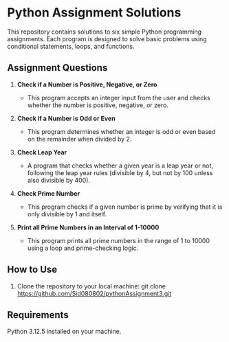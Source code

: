 # Python Assignment Solutions

This repository contains solutions to six simple Python programming assignments. Each program is designed to solve basic problems using conditional statements, loops, and functions.

## Assignment Questions

1. **Check if a Number is Positive, Negative, or Zero**
   - This program accepts an integer input from the user and checks whether the number is positive, negative, or zero.
   
2. **Check if a Number is Odd or Even**
   - This program determines whether an integer is odd or even based on the remainder when divided by 2.
   
3. **Check Leap Year**
   - A program that checks whether a given year is a leap year or not, following the leap year rules (divisible by 4, but not by 100 unless also divisible by 400).
   
4. **Check Prime Number**
   - This program checks if a given number is prime by verifying that it is only divisible by 1 and itself.
   
5. **Print all Prime Numbers in an Interval of 1-10000**
   - This program prints all prime numbers in the range of 1 to 10000 using a loop and prime-checking logic.

## How to Use

1. Clone the repository to your local machine:
   git clone https://github.com/Sid080802/pythonAssignment3.git

## Requirements
Python 3.12.5 installed on your machine.
